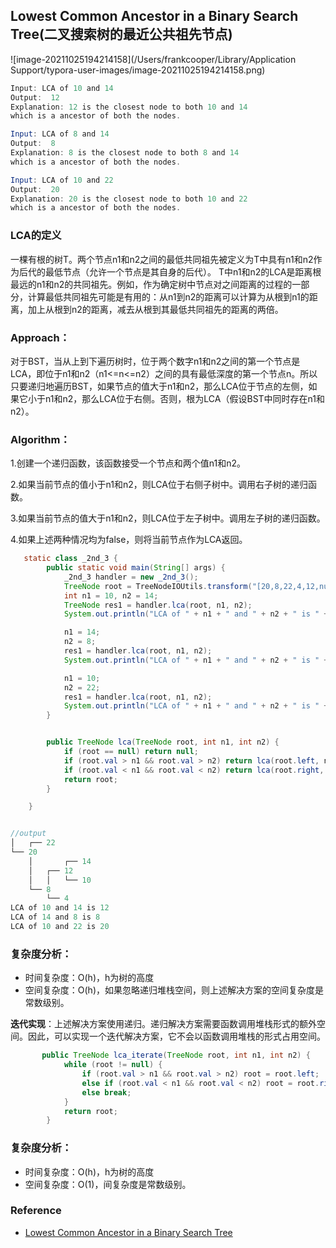 ## Lowest Common Ancestor in a Binary Search Tree(二叉搜索树的最近公共祖先节点)

![image-20211025194214158](/Users/frankcooper/Library/Application Support/typora-user-images/image-20211025194214158.png)

```java
Input: LCA of 10 and 14
Output:  12
Explanation: 12 is the closest node to both 10 and 14 
which is a ancestor of both the nodes.

Input: LCA of 8 and 14
Output:  8
Explanation: 8 is the closest node to both 8 and 14 
which is a ancestor of both the nodes.

Input: LCA of 10 and 22
Output:  20
Explanation: 20 is the closest node to both 10 and 22 
which is a ancestor of both the nodes.
```

### LCA的定义

一棵有根的树T。两个节点n1和n2之间的最低共同祖先被定义为T中具有n1和n2作为后代的最低节点（允许一个节点是其自身的后代）。
T中n1和n2的LCA是距离根最远的n1和n2的共同祖先。例如，作为确定树中节点对之间距离的过程的一部分，计算最低共同祖先可能是有用的：从n1到n2的距离可以计算为从根到n1的距离，加上从根到n2的距离，减去从根到其最低共同祖先的距离的两倍。 

### Approach：

对于BST，当从上到下遍历树时，位于两个数字n1和n2之间的第一个节点是LCA，即位于n1和n2（n1<=n<=n2）之间的具有最低深度的第一个节点n。所以只要递归地遍历BST，如果节点的值大于n1和n2，那么LCA位于节点的左侧，如果它小于n1和n2，那么LCA位于右侧。否则，根为LCA（假设BST中同时存在n1和n2）。

### Algorithm：

1.创建一个递归函数，该函数接受一个节点和两个值n1和n2。

2.如果当前节点的值小于n1和n2，则LCA位于右侧子树中。调用右子树的递归函数。

3.如果当前节点的值大于n1和n2，则LCA位于左子树中。调用左子树的递归函数。

4.如果上述两种情况均为false，则将当前节点作为LCA返回。

```java
   static class _2nd_3 {
        public static void main(String[] args) {
            _2nd_3 handler = new _2nd_3();
            TreeNode root = TreeNodeIOUtils.transform("[20,8,22,4,12,null,null,null,null,10,14]");
            int n1 = 10, n2 = 14;
            TreeNode res1 = handler.lca(root, n1, n2);
            System.out.println("LCA of " + n1 + " and " + n2 + " is " + res1.val);

            n1 = 14;
            n2 = 8;
            res1 = handler.lca(root, n1, n2);
            System.out.println("LCA of " + n1 + " and " + n2 + " is " + res1.val);

            n1 = 10;
            n2 = 22;
            res1 = handler.lca(root, n1, n2);
            System.out.println("LCA of " + n1 + " and " + n2 + " is " + res1.val);
        }


        public TreeNode lca(TreeNode root, int n1, int n2) {
            if (root == null) return null;
            if (root.val > n1 && root.val > n2) return lca(root.left, n1, n2);
            if (root.val < n1 && root.val < n2) return lca(root.right, n1, n2);
            return root;
        }

    }


//output
│   ┌── 22
└── 20
    │       ┌── 14
    │   ┌── 12
    │   │   └── 10
    └── 8
        └── 4
LCA of 10 and 14 is 12
LCA of 14 and 8 is 8
LCA of 10 and 22 is 20
```

### 复杂度分析：

- 时间复杂度：O(h)，h为树的高度
- 空间复杂度：O(h)，如果忽略递归堆栈空间，则上述解决方案的空间复杂度是常数级别。

**迭代实现**：上述解决方案使用递归。递归解决方案需要函数调用堆栈形式的额外空间。因此，可以实现一个迭代解决方案，它不会以函数调用堆栈的形式占用空间。

```java
       public TreeNode lca_iterate(TreeNode root, int n1, int n2) {
            while (root != null) {
                if (root.val > n1 && root.val > n2) root = root.left;
                else if (root.val < n1 && root.val < n2) root = root.right;
                else break;
            }
            return root;
        }
```

### 复杂度分析：

- 时间复杂度：O(h)，h为树的高度
- 空间复杂度：O(1)，间复杂度是常数级别。



### Reference

- [Lowest Common Ancestor in a Binary Search Tree](https://www.geeksforgeeks.org/lowest-common-ancestor-in-a-binary-search-tree/)

